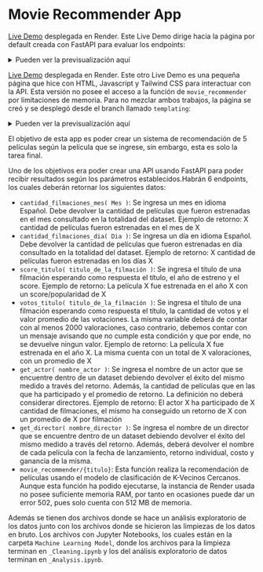 # Movie Recommender App

[Live Demo](https://movie-recommender-app-ejx7.onrender.com/docs) desplegada en Render. Este Live Demo dirige hacia la página por default creada con FastAPI para evaluar los endpoints:

<details>
  
<summary>Pueden ver la previsualización aquí</summary>

## Preview

![image](https://github.com/user-attachments/assets/05d10a0d-e5d2-4553-a924-03a3262daf03)

</details>

[Live Demo](https://movie-recommender-app-ejx7.onrender.com/) desplegada en Render. Este otro Live Demo es una pequeña página que hice con HTML, Javascript y Tailwind CSS para interactuar con la API. Esta versión no posee el acceso a la función de `movie_recommender` por limitaciones de memoria. Para no mezclar ambos trabajos, la página se creó y se desplegó desde el branch llamado `templating`:

<details>
  
<summary>Pueden ver la previsualización aquí</summary>

## Preview

![image](https://github.com/user-attachments/assets/d32dfb49-86d7-452e-8fa9-8ee676f9cb75)

</details>

El objetivo de esta app es poder crear un sistema de recomendación de 5 películas según la película que se ingrese, sin embargo, esta es solo la tarea final.

Uno de los objetivos era poder crear una API usando FastAPI para poder recibir resultados según los parámetros establecidos.Habrán 6 endpoints, los cuales deberán retornar los siguientes datos:

- `cantidad_filmaciones_mes( Mes )`: Se ingresa un mes en idioma Español. Debe devolver la cantidad de películas que fueron estrenadas en el mes consultado en la totalidad del dataset.
                    Ejemplo de retorno: X cantidad de películas fueron estrenadas en el mes de X
- `cantidad_filmaciones_dia( Dia )`: Se ingresa un día en idioma Español. Debe devolver la cantidad de películas que fueron estrenadas en día consultado en la totalidad del dataset.
                    Ejemplo de retorno: X cantidad de películas fueron estrenadas en los días X
- `score_titulo( titulo_de_la_filmación )`: Se ingresa el título de una filmación esperando como respuesta el título, el año de estreno y el score.
                    Ejemplo de retorno: La película X fue estrenada en el año X con un score/popularidad de X
- `votos_titulo( titulo_de_la_filmación )`: Se ingresa el título de una filmación esperando como respuesta el título, la cantidad de votos y el valor promedio de las votaciones. La misma variable deberá de contar con al menos 2000 valoraciones, caso contrario, debemos contar con un mensaje avisando que no cumple esta condición y que por ende, no se devuelve ningun valor.
                    Ejemplo de retorno: La película X fue estrenada en el año X. La misma cuenta con un total de X valoraciones, con un promedio de X
- `get_actor( nombre_actor )`: Se ingresa el nombre de un actor que se encuentre dentro de un dataset debiendo devolver el éxito del mismo medido a través del retorno. Además, la cantidad de películas que en las que ha participado y el promedio de retorno. La definición no deberá considerar directores.
                    Ejemplo de retorno: El actor X ha participado de X cantidad de filmaciones, el mismo ha conseguido un retorno de X con un promedio de X por filmación
- `get_director( nombre_director )`: Se ingresa el nombre de un director que se encuentre dentro de un dataset debiendo devolver el éxito del mismo medido a través del retorno. Además, deberá devolver el nombre de cada película con la fecha de lanzamiento, retorno individual, costo y ganancia de la misma.
- `movie_recommender/{titulo}`: Esta función realiza la recomendación de películas usando el modelo de clasificación de K-Vecinos Cercanos. Aunque esta función ha podido ejecutarse, la instancia de Render usada no posee suficiente memoria RAM, por tanto en ocasiones puede dar un error 502, pues solo cuenta con 512 MB de memoria.

Además se tienen dos archivos donde se hace un análisis exploratorio de los datos junto con los archivos donde se hicieron las limpiezas de los datos en bruto. Los archivos con Jupyter Notebooks, los cuales están en la carpeta `Machine Learning Model`, donde los archivos para la limpieza terminan en `_Cleaning.ipynb` y los del análisis exploratorio de datos terminan en `_Analysis.ipynb`.

